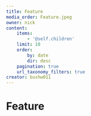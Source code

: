 ```yaml
---
title: Feature
media_order: Feature.jpeg
owner: nick
content:
    items:
        - '@self.children'
    limit: 10
    order:
        by: date
        dir: desc
    pagination: true
    url_taxonomy_filters: true
creator: bushw011
---
```


# Feature